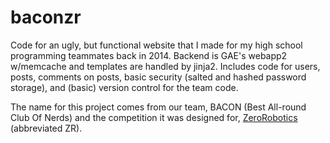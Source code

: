 # baconzr
Code for an ugly, but functional website that I made for my high school programming teammates back in 2014. Backend is GAE's webapp2 w/memcache and templates are handled by jinja2. Includes code for users, posts, comments on posts, basic security (salted and hashed password storage), and (basic) version control for the team code.

The name for this project comes from our team, BACON (Best All-round Club Of Nerds) and the competition it was designed for, <a href="http://zerorobotics.mit.edu/">ZeroRobotics</a> (abbreviated ZR).
